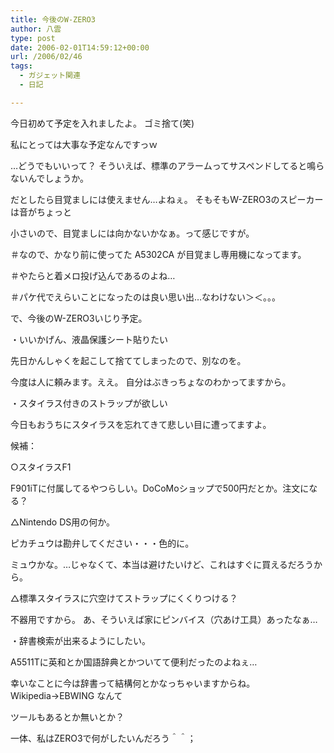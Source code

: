 ```yaml
---
title: 今後のW-ZERO3
author: 八雲
type: post
date: 2006-02-01T14:59:12+00:00
url: /2006/02/46
tags:
  - ガジェット関連
  - 日記

---
```

今日初めて予定を入れましたよ。 ゴミ捨て(笑)
  
私にとっては大事な予定なんですっｗ

…どうでもいいって？ そういえば、標準のアラームってサスペンドしてると鳴らないんでしょうか。
  
だとしたら目覚ましには使えません…よねぇ。 そもそもW-ZERO3のスピーカーは音がちょっと
  
小さいので、目覚ましには向かないかなぁ。って感じですが。
  
＃なので、かなり前に使ってた A5302CA が目覚まし専用機になってます。
  
＃やたらと着メロ投げ込んであるのよね…
  
＃パケ代でえらいことになったのは良い思い出…なわけない＞＜。。。

で、今後のW-ZERO3いじり予定。
  
・いいかげん、液晶保護シート貼りたい
  
先日かんしゃくを起こして捨ててしまったので、別なのを。
  
今度は人に頼みます。ええ。 自分はぶきっちょなのわかってますから。

・スタイラス付きのストラップが欲しい
  
今日もおうちにスタイラスを忘れてきて悲しい目に遭ってますよ。
  
候補：
  
○スタイラスF1
  
F901iTに付属してるやつらしい。DoCoMoショップで500円だとか。注文になる？
  
△Nintendo DS用の何か。
  
ピカチュウは勘弁してください・・・色的に。
  
ミュウかな。…じゃなくて、本当は避けたいけど、これはすぐに買えるだろうから。
  
△標準スタイラスに穴空けてストラップにくくりつける？
  
不器用ですから。 あ、そういえば家にピンバイス（穴あけ工具）あったなぁ…

・辞書検索が出来るようにしたい。
  
A5511Tに英和とか国語辞典とかついてて便利だったのよねぇ…
  
幸いなことに今は辞書って結構何とかなっちゃいますからね。 Wikipedia→EBWING なんて
  
ツールもあるとか無いとか？

一体、私はZERO3で何がしたいんだろう＾＾；
